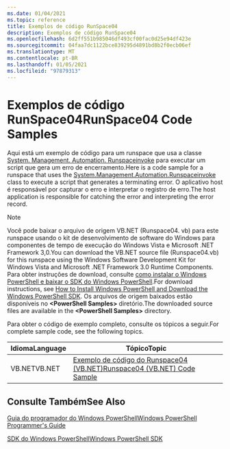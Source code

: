 ```yaml
---
ms.date: 01/04/2021
ms.topic: reference
title: Exemplos de código RunSpace04
description: Exemplos de código RunSpace04
ms.openlocfilehash: 6d2ff551b985046df493cf00fac0d25e94df423e
ms.sourcegitcommit: 04faa7dc1122bce839295d4891bd8b2f0ecb06ef
ms.translationtype: MT
ms.contentlocale: pt-BR
ms.lasthandoff: 01/05/2021
ms.locfileid: "97879313"
---
```

# <a name="runspace04-code-samples"></a><span data-ttu-id="3cfb9-103">Exemplos de código RunSpace04</span><span class="sxs-lookup"><span data-stu-id="3cfb9-103">RunSpace04 Code Samples</span></span>

<span data-ttu-id="3cfb9-104">Aqui está um exemplo de código para um runspace que usa a classe [System. Management. Automation. Runspaceinvoke](/dotnet/api/System.Management.Automation.RunspaceInvoke) para executar um script que gera um erro de encerramento.</span><span class="sxs-lookup"><span data-stu-id="3cfb9-104">Here is a code sample for a runspace that uses the [System.Management.Automation.Runspaceinvoke](/dotnet/api/System.Management.Automation.RunspaceInvoke) class to execute a script that generates a terminating error.</span></span> <span data-ttu-id="3cfb9-105">O aplicativo host é responsável por capturar o erro e interpretar o registro de erro.</span><span class="sxs-lookup"><span data-stu-id="3cfb9-105">The host application is responsible for catching the error and interpreting the error record.</span></span>

> [!NOTE]
> <span data-ttu-id="3cfb9-106">Você pode baixar o arquivo de origem VB.NET (Runspace04. vb) para este runspace usando o kit de desenvolvimento de software do Windows para componentes de tempo de execução do Windows Vista e Microsoft .NET Framework 3,0.</span><span class="sxs-lookup"><span data-stu-id="3cfb9-106">You can download the VB.NET source file (Runspace04.vb) for this runspace using the Windows Software Development Kit for Windows Vista and Microsoft .NET Framework 3.0 Runtime Components.</span></span>
> <span data-ttu-id="3cfb9-107">Para obter instruções de download, consulte [como instalar o Windows PowerShell e baixar o SDK do Windows PowerShell](/powershell/scripting/developer/installing-the-windows-powershell-sdk).</span><span class="sxs-lookup"><span data-stu-id="3cfb9-107">For download instructions, see [How to Install Windows PowerShell and Download the Windows PowerShell SDK](/powershell/scripting/developer/installing-the-windows-powershell-sdk).</span></span>
> <span data-ttu-id="3cfb9-108">Os arquivos de origem baixados estão disponíveis no **\<PowerShell Samples>** diretório.</span><span class="sxs-lookup"><span data-stu-id="3cfb9-108">The downloaded source files are available in the **\<PowerShell Samples>** directory.</span></span>

<span data-ttu-id="3cfb9-109">Para obter o código de exemplo completo, consulte os tópicos a seguir.</span><span class="sxs-lookup"><span data-stu-id="3cfb9-109">For complete sample code, see the following topics.</span></span>

|<span data-ttu-id="3cfb9-110">Idioma</span><span class="sxs-lookup"><span data-stu-id="3cfb9-110">Language</span></span>|<span data-ttu-id="3cfb9-111">Tópico</span><span class="sxs-lookup"><span data-stu-id="3cfb9-111">Topic</span></span>|
|--------------|-----------|
|<span data-ttu-id="3cfb9-112">VB.NET</span><span class="sxs-lookup"><span data-stu-id="3cfb9-112">VB.NET</span></span>|[<span data-ttu-id="3cfb9-113">Exemplo de código do Runspace04 (VB.NET)</span><span class="sxs-lookup"><span data-stu-id="3cfb9-113">Runspace04 (VB.NET) Code Sample</span></span>](./runspace04-vb-net-code-sample.md)|

## <a name="see-also"></a><span data-ttu-id="3cfb9-114">Consulte Também</span><span class="sxs-lookup"><span data-stu-id="3cfb9-114">See Also</span></span>

[<span data-ttu-id="3cfb9-115">Guia do programador do Windows PowerShell</span><span class="sxs-lookup"><span data-stu-id="3cfb9-115">Windows PowerShell Programmer's Guide</span></span>](./windows-powershell-programmer-s-guide.md)

[<span data-ttu-id="3cfb9-116">SDK do Windows PowerShell</span><span class="sxs-lookup"><span data-stu-id="3cfb9-116">Windows PowerShell SDK</span></span>](../windows-powershell-reference.md)
